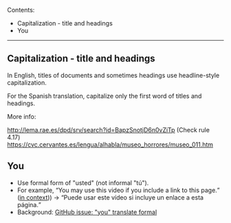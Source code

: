 Contents:
* Capitalization - title and headings
* You
<hr>

## Capitalization - title and headings

In English, titles of documents and sometimes headings use headline-style capitalization.

For the Spanish translation, capitalize only the first word of titles and headings.

More info:

http://lema.rae.es/dpd/srv/search?id=BapzSnotjD6n0vZiTp (Check rule 4.17)
https://cvc.cervantes.es/lengua/alhabla/museo_horrores/museo_011.htm

## You
* Use formal form of "usted" (not informal "tú").
* For example, <q>You may use this video if you include a link to this page.</q> ([in context](https://www.w3.org/WAI/videos/standards-and-benefits/#permission))) -> <q>Puede usar este vídeo si incluye un enlace a esta página.</q>
* Background: [GitHub issue: "you" translate formal](https://github.com/w3c/wai-website/issues/123)
